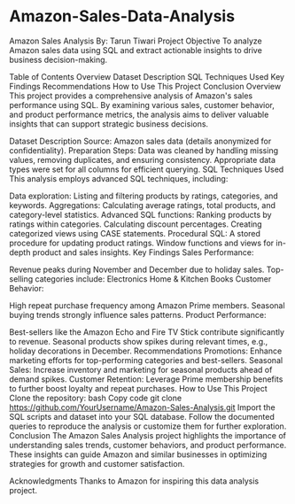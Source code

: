 # Amazon-Sales-Data-Analysis
Amazon Sales Analysis
By: Tarun Tiwari
Project Objective
To analyze Amazon sales data using SQL and extract actionable insights to drive business decision-making.

Table of Contents
Overview
Dataset Description
SQL Techniques Used
Key Findings
Recommendations
How to Use This Project
Conclusion
Overview
This project provides a comprehensive analysis of Amazon's sales performance using SQL. By examining various sales, customer behavior, and product performance metrics, the analysis aims to deliver valuable insights that can support strategic business decisions.

Dataset Description
Source: Amazon sales data (details anonymized for confidentiality).
Preparation Steps:
Data was cleaned by handling missing values, removing duplicates, and ensuring consistency.
Appropriate data types were set for all columns for efficient querying.
SQL Techniques Used
This analysis employs advanced SQL techniques, including:

Data exploration: Listing and filtering products by ratings, categories, and keywords.
Aggregations: Calculating average ratings, total products, and category-level statistics.
Advanced SQL functions:
Ranking products by ratings within categories.
Calculating discount percentages.
Creating categorized views using CASE statements.
Procedural SQL:
A stored procedure for updating product ratings.
Window functions and views for in-depth product and sales insights.
Key Findings
Sales Performance:

Revenue peaks during November and December due to holiday sales.
Top-selling categories include:
Electronics
Home & Kitchen
Books
Customer Behavior:

High repeat purchase frequency among Amazon Prime members.
Seasonal buying trends strongly influence sales patterns.
Product Performance:

Best-sellers like the Amazon Echo and Fire TV Stick contribute significantly to revenue.
Seasonal products show spikes during relevant times, e.g., holiday decorations in December.
Recommendations
Promotions: Enhance marketing efforts for top-performing categories and best-sellers.
Seasonal Sales: Increase inventory and marketing for seasonal products ahead of demand spikes.
Customer Retention: Leverage Prime membership benefits to further boost loyalty and repeat purchases.
How to Use This Project
Clone the repository:
bash
Copy code
git clone https://github.com/YourUsername/Amazon-Sales-Analysis.git
Import the SQL scripts and dataset into your SQL database.
Follow the documented queries to reproduce the analysis or customize them for further exploration.
Conclusion
The Amazon Sales Analysis project highlights the importance of understanding sales trends, customer behaviors, and product performance. These insights can guide Amazon and similar businesses in optimizing strategies for growth and customer satisfaction.

Acknowledgments
Thanks to Amazon for inspiring this data analysis project.
